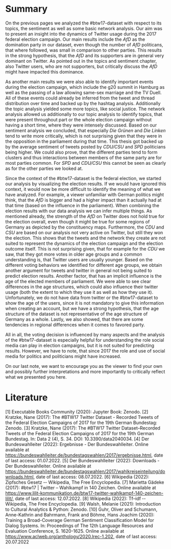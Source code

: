 # Summary
On the previous pages we analyzed the #btw17-dataset with respect to its topics, the sentiment as well as some basic network analysis. Our aim was to present an insight into the dynamics of Twitter usage during the 2017 federal election campaign. Our main results include the *AfD* as the domination party in our dataset, even though the number of *AfD* politicans, that where followed, was small in comparison to other parties. This results in the strong hypothesis, that the *AfD* and its supporters are in general very dominant on Twitter. As pointed out in the topics and sentiment chapter, also Twitter users, who are not supporters, but critically discuss the *AfD* might have impacted this dominance.  

As another main results we were also able to identify important events during the election campaign, which include the g20 summit in Hamburg as well as the passing of a law allowing same-sex marriage and the TV Duell. All of these events could already be inferred from the tweet and thread distribution over time and backed up by the hashtag analysis. Additionally the topic analysis yielded some more topics, like social justice. The network analysis allowed us additionally to our topic analysis to identify topics, that were present throughout part or the whole election campaign without having a short time, where they were intensely discussed. Based on our sentiment analysis we concluded, that especially *Die Grünen* and *Die Linken* tend to write more critically, which is not surprising given that they were in the opposition in the parliament during that time. This thesis got backed up by the average sentiment of tweets posted by *CDU/CSU* and *SPD* politicians being higher. We could also prove, that the different parties tend to form clusters and thus interactions between members of the same party are for most parties common. For *SPD* and *CDU/CSU* this cannot be seen as clearly as for the other parties we looked at.

Since the context of the #btw17-dataset is the federal election, we started our analysis by visualizing the election results. If we would have ignored this context, it would now be more difficult to identify the meaning of what we have analyzed. For example, a viewer unfamiliar with German politics might think, that the *AfD* is bigger and had a higher impact than it actually had at that time (based on the influence in the parliament). When combining the election results with our data analysis we can infer multiple things. As mentioned already, the strength of the *AfD* on Twitter does not hold true for the election overall, even though it might be true for some regions of Germany as depicted by the constituency maps. Furthermore, the *CDU* and *CSU* are based on our analysis not very active on Twitter, but still they won the election. This shows that the tweets and the network they create are not suited to represent the dynamics of the election campaign and the election outcome itself. This is not surprising given, that for example for the *CDU* we saw, that they got more votes in older age groups and a common understanding is, that Twitter users are usually younger. Based on the different voting behaviors we identified for different age groups, we obtain another argument for tweets and twitter in general not being suited to predict election results. Another factor, that has an implicit influence is the age of the elected members of parliament. We were able to see clear differences in the age structures, which could also influence their twitter usage (both the extent to which they use it as well as how they use it). Unfortunately, we do not have data from twitter or the #btw17-dataset to show the age of the users, since it is not mandatory to give this information when creating an account, but we have a strong hypothesis, that the age structure of the dataset is not representative of the age structure of Germany as a whole. Lastly, we also showed, that there are some tendencies in regional differences when it comes to favored party. 

All in all, the voting decision is influenced by many aspects and the analysis of the #btw17-dataset is especially helpful for understanding the role social media can play in election campaigns, but it is not suited for predicting results. However, we have to note, that since 2017 the role and use of social media for politics and politicians might have increased.

On our last note, we want to encourage you as the viewer to find your own and possibly further interpretations and more importantly to critically reflect what we presented you here.


# Literature
[1] Executable Books Community (2020): Jupyter Book: Zenodo.
[2] Kratzke, Nane (2017): The #BTW17 Twitter Dataset - Recorded Tweets of the Federal Election Campaigns of 2017 for the 19th German Bundestag: Zenodo.
[3] Kratzke, Nane (2017): The #BTW17 Twitter Dataset–Recorded Tweets of the Federal Election Campaigns of 2017 for the 19th German Bundestag. In: Data 2 (4), S. 34. DOI: 10.3390/data2040034.
[4] Der Bundeswahlleiter (2022): Ergebnisse - Der Bundeswahlleiter. Online available at https://bundeswahlleiter.de/bundestagswahlen/2017/ergebnisse.html, date of last access: 01.07.2022.
[5] Der Bundeswahlleiter (2022): Downloads - Der Bundeswahlleiter. Online available at https://bundeswahlleiter.de/bundestagswahlen/2017/wahlkreiseinteilung/downloads.html, date of last access:  08.07.2022.
[6] Wikipedia (2022): Zipfsches Gesetz ‐- Wikipedia, The Free Encyclopedia.
[7] Marietta Gädeke (2017): #btw17 | Twitter – Wahlkampf in 140 Zeichen. Online available at https://www.lilit-kommunikation.de/btw17-twitter-wahlkampf-140-zeichen-lilit/, date of last access: 12.07.2022.
[8] Wikipedia (2022): Tf–idf ‐- Wikipedia, The Free Encyclopedia.
[9] Walsh, Melanie (2021): Introduction to Cultural Analytics & Python: Zenodo.
[10] Guhr, Oliver  and  Schumann, Anne-Kathrin  and  Bahrmann, Frank  and  Böhme, Hans Joachim (2020): Training a Broad-Coverage German Sentiment Classification Model for Dialog Systems. In: Proceedings of The 12th Language Resources and Evaluation Conference, S. 1620-1625. Online available at https://www.aclweb.org/anthology/2020.lrec-1.202, date of last access: 20.07.2022